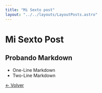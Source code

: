 ```yaml
---
title: "Mi Sexto post"
layout: "../../layouts/LayoutPosts.astro"
---
```


# Mi Sexto Post

## Probando Markdown

- One-Line Markdown
- Two-Line Markdown

[&larr; Volver](/posts)